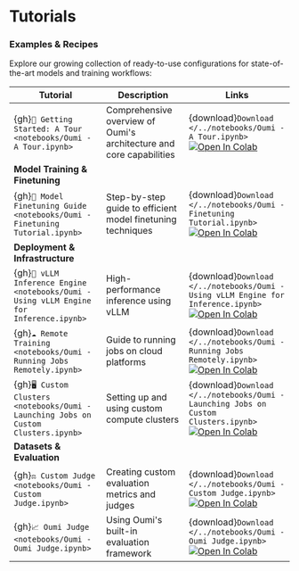 # Tutorials

### Examples &  Recipes

Explore our growing collection of ready-to-use configurations for state-of-the-art models and training workflows:


| Tutorial | Description | Links |
|----------|-------------|--------|
| {gh}`🎯 Getting Started: A Tour <notebooks/Oumi - A Tour.ipynb>` | Comprehensive overview of Oumi's architecture and core capabilities | {download}`Download </../notebooks/Oumi - A Tour.ipynb>` <br> <a target="_blank" href="https://colab.research.google.com/github/GoogleCloudPlatform/vertex-ai-samples/blob/main/notebooks/Oumi - A Tour.ipynb"><img src="https://colab.research.google.com/assets/colab-badge.svg" alt="Open In Colab"/></a> |
| **Model Training & Finetuning** |||
| {gh}`🔧 Model Finetuning Guide <notebooks/Oumi - Finetuning Tutorial.ipynb>` | Step-by-step guide to efficient model finetuning techniques | {download}`Download </../notebooks/Oumi - Finetuning Tutorial.ipynb>` <br> <a target="_blank" href="https://colab.research.google.com/github/GoogleCloudPlatform/vertex-ai-samples/blob/main/notebooks/Oumi - Finetuning Tutorial.ipynb"><img src="https://colab.research.google.com/assets/colab-badge.svg" alt="Open In Colab"/></a> |
| **Deployment & Infrastructure** |||
| {gh}`🔄 vLLM Inference Engine <notebooks/Oumi - Using vLLM Engine for Inference.ipynb>` | High-performance inference using vLLM | {download}`Download </../notebooks/Oumi - Using vLLM Engine for Inference.ipynb>` <br> <a target="_blank" href="https://colab.research.google.com/github/GoogleCloudPlatform/vertex-ai-samples/blob/main/notebooks/Oumi - Using vLLM Engine for Inference.ipynb"><img src="https://colab.research.google.com/assets/colab-badge.svg" alt="Open In Colab"/></a> |
| {gh}`☁️ Remote Training <notebooks/Oumi - Running Jobs Remotely.ipynb>` | Guide to running jobs on cloud platforms | {download}`Download </../notebooks/Oumi - Running Jobs Remotely.ipynb>` <br> <a target="_blank" href="https://colab.research.google.com/github/GoogleCloudPlatform/vertex-ai-samples/blob/main/notebooks/Oumi - Running Jobs Remotely.ipynb"><img src="https://colab.research.google.com/assets/colab-badge.svg" alt="Open In Colab"/></a> |
| {gh}`🖥️ Custom Clusters <notebooks/Oumi - Launching Jobs on Custom Clusters.ipynb>` | Setting up and using custom compute clusters | {download}`Download </../notebooks/Oumi - Launching Jobs on Custom Clusters.ipynb>` <br> <a target="_blank" href="https://colab.research.google.com/github/GoogleCloudPlatform/vertex-ai-samples/blob/main/notebooks/Oumi - Launching Jobs on Custom Clusters.ipynb"><img src="https://colab.research.google.com/assets/colab-badge.svg" alt="Open In Colab"/></a> |
| **Datasets & Evaluation** |||
| {gh}`⚖️ Custom Judge <notebooks/Oumi - Custom Judge.ipynb>` | Creating custom evaluation metrics and judges | {download}`Download </../notebooks/Oumi - Custom Judge.ipynb>` <br> <a target="_blank" href="https://colab.research.google.com/github/GoogleCloudPlatform/vertex-ai-samples/blob/main/notebooks/Oumi - Custom Judge.ipynb"><img src="https://colab.research.google.com/assets/colab-badge.svg" alt="Open In Colab"/></a> |
| {gh}`📈 Oumi Judge <notebooks/Oumi - Oumi Judge.ipynb>` | Using Oumi's built-in evaluation framework | {download}`Download </../notebooks/Oumi - Oumi Judge.ipynb>` <br> <a target="_blank" href="https://colab.research.google.com/github/GoogleCloudPlatform/vertex-ai-samples/blob/main/notebooks/Oumi - Oumi Judge.ipynb"><img src="https://colab.research.google.com/assets/colab-badge.svg" alt="Open In Colab"/></a> |
